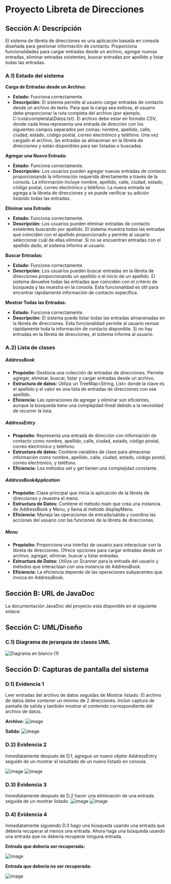 # Proyecto Libreta de Direcciones

## Sección A: Descripción
El sistema de libreta de direcciones es una aplicación basada en consola diseñada para gestionar información de contacto. Proporciona funcionalidades para cargar entradas desde un archivo, agregar nuevas entradas, eliminar entradas existentes, buscar entradas por apellido y listar todas las entradas. 


### A.1) Estado del sistema
**Carga de Entradas desde un Archivo:**
- **Estado:** Funciona correctamente.
- **Descripción:** El sistema permite al usuario cargar entradas de contacto desde un archivo de texto. Para que la carga sea exitosa, el usuario debe proporcionar la ruta completa del archivo (por ejemplo, C:\ruta\completa\a\Datos.txt). El archivo debe estar en formato CSV, donde cada línea representa una entrada de dirección con los siguientes campos separados por comas: nombre, apellido, calle, ciudad, estado, código postal, correo electrónico y teléfono. Una vez cargado el archivo, las entradas se almacenan en la libreta de direcciones y están disponibles para ser listadas o buscadas.

**Agregar una Nueva Entrada:**
- **Estado:** Funciona correctamente.
- **Descripción:** Los usuarios pueden agregar nuevas entradas de contacto proporcionando la información requerida directamente a través de la consola. La información incluye nombre, apellido, calle, ciudad, estado, código postal, correo electrónico y teléfono. La nueva entrada se agrega a la libreta de direcciones y se puede verificar su adición listando todas las entradas.

**Eliminar una Entrada:**
- **Estado:** Funciona correctamente.
- **Descripción:** Los usuarios pueden eliminar entradas de contacto existentes buscando por apellido. El sistema muestra todas las entradas que coinciden con el apellido proporcionado y permite al usuario seleccionar cuál de ellas eliminar. Si no se encuentran entradas con el apellido dado, el sistema informa al usuario.

**Buscar Entradas:**
- **Estado:** Funciona correctamente.
- **Descripción:** Los usuarios pueden buscar entradas en la libreta de direcciones proporcionando un apellido o el inicio de un apellido. El sistema devuelve todas las entradas que coinciden con el criterio de búsqueda y las muestra en la consola. Esta funcionalidad es útil para encontrar rápidamente información de contacto específica.

**Mostrar Todas las Entradas:**
- **Estado:** Funciona correctamente.
- **Descripción:** El sistema puede listar todas las entradas almacenadas en la libreta de direcciones. Esta funcionalidad permite al usuario revisar rápidamente toda la información de contacto disponible. Si no hay entradas en la libreta de direcciones, el sistema informa al usuario.

### A.2) Lista de clases
##### AddressBook
- **Propósito:** Gestiona una colección de entradas de direcciones. Permite agregar, eliminar, buscar, listar y cargar entradas desde un archivo.
- **Estructura de datos:** Utiliza un TreeMap<String, List<AddressEntry>> donde la clave es el apellido y el valor es una lista de entradas de direcciones con ese apellido.
- **Eficiencia:** Las operaciones de agregar y eliminar son eficientes, aunque la búsqueda tiene una complejidad lineal debido a la necesidad de recorrer la lista.

##### AddressEntry
- **Propósito:** Representa una entrada de dirección con información de contacto como nombre, apellido, calle, ciudad, estado, código postal, correo electrónico y teléfono.
- **Estructura de datos:** Contiene variables de clase para almacenar información como nombre, apellido, calle, ciudad, estado, código postal, correo electrónico, y teléfono. 
- **Eficiencia:** Los métodos set y get tienen una complejidad constante.

##### AddressBookApplication
- **Propósito:** Clase principal que inicia la aplicación de la libreta de direcciones y muestra el menú.
- **Estructura de Datos:** Contiene el método main que crea una instancia de AddressBook y Menu, y llama al método displayMenu.
- **Eficiencia:** Maneja las operaciones de entrada/salida y coordina las acciones del usuario con las funciones de la libreta de direcciones.

##### Menu
- **Propósito:** Proporciona una interfaz de usuario para interactuar con la libreta de direcciones. Ofrece opciones para cargar entradas desde un archivo, agregar, eliminar, buscar y listar entradas.
- **Estructura de Datos:** Utiliza un Scanner para la entrada del usuario y métodos que interactúan con una instancia de AddressBook.
- **Eficiencia:** La eficiencia depende de las operaciones subyacentes que invoca en AddressBook.

## Sección B: URL de JavaDoc
La documentación JavaDoc del proyecto está disponible en el siguiente enlace:

## Sección C: UML/Diseño
### C.1) Diagrama de jerarquía de clases UML
![Diagrama en blanco (1)](https://github.com/josephaven/Avenda-o_LibretaDirecciones./assets/153795069/28de47ab-ed6b-4190-b7a4-01c2fddea02b)


## Sección D: Capturas de pantalla del sistema
### D.1) Evidencia 1
Leer entradas del archivo de datos seguidas de Mostrar listado. El archivo de datos debe contener un mínimo de 2 direcciones. Incluir captura de pantalla de salida y también mostrar el contenido correspondiente del archivo de datos.

**Archivo:**
![image](https://github.com/josephaven/Avenda-o_LibretaDirecciones./assets/153795069/e71d7d9b-8ac3-453d-8afb-9af66d7ec402)

**Salida:**
![image](https://github.com/josephaven/Avenda-o_LibretaDirecciones./assets/153795069/e7aba8c1-066e-4751-9878-69a377677fcf)

### D.2) Evidencia 2
Inmediatamente después de D.1, agregue un nuevo objeto AddressEntry seguido de un mostrar el resultado de un nuevo listado en consola.

![image](https://github.com/josephaven/Avenda-o_LibretaDirecciones./assets/153795069/11b6dcf8-5484-46bc-95bd-667b304dfed8)
![image](https://github.com/josephaven/Avenda-o_LibretaDirecciones./assets/153795069/49b69ce7-6265-4318-9778-b9cd42474c05)



### D.3) Evidencia 3
Inmediatamente después de D.2 hacer una eliminación de una entrada seguida de un mostrar listado.
![image](https://github.com/josephaven/Avenda-o_LibretaDirecciones./assets/153795069/ef47017e-5635-4060-a176-5db33ae96393)
![image](https://github.com/josephaven/Avenda-o_LibretaDirecciones./assets/153795069/baecfb4c-8eb1-4fa3-947f-c97965a6ff29)


### D.4) Evidencia 4
Inmediatamente siguiendo D.3 hago una búsqueda usando una entrada que debería recuperar al menos una entrada. Ahora haga una búsqueda usando una entrada que no debería recuperar ninguna entrada.

**Entrada que deberia ser recuperada:**

![image](https://github.com/josephaven/Avenda-o_LibretaDirecciones./assets/153795069/bd178503-943e-4571-918e-bb70f65f5640)


**Entrada que deberia no ser recuperada:**

![image](https://github.com/josephaven/Avenda-o_LibretaDirecciones./assets/153795069/2c63feaf-0f43-46a3-b914-745a5f924249)



